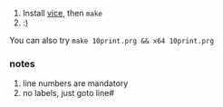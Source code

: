 1. Install [vice](vice64.sf.net), then `make`
2. :)

You can also try `make 10print.prg && x64 10print.prg`

### notes

1. line numbers are mandatory
2. no labels, just goto line#
